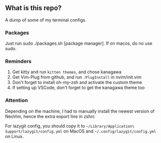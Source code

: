 ## What is this repo?
A dump of some of my terminal configs.

### Packages
Just run sudo ./packages.sh [package manager]. If on macos, do no use sudo.

### Reminders
1. Get kitty and run `kitten themes`, and chose kanagawa
2. Get Vim-Plug from github, and run `:PlugInstall` in nvim/init.vim
3. Don't forget to install oh-my-zsh and activate the custom theme 
4. If setting up VSCode, don't forget to get the kanagawa theme too

### Attention
Depending on the machine, I had to manually install the newest version of NeoVim, hence the extra export line in zshrc

For lazygit config, you should copy it to `~/Library/Application\ Support/lazygit/config.yml` on MacOS and `~/.config/lazygit/config.yml` on Linux.
